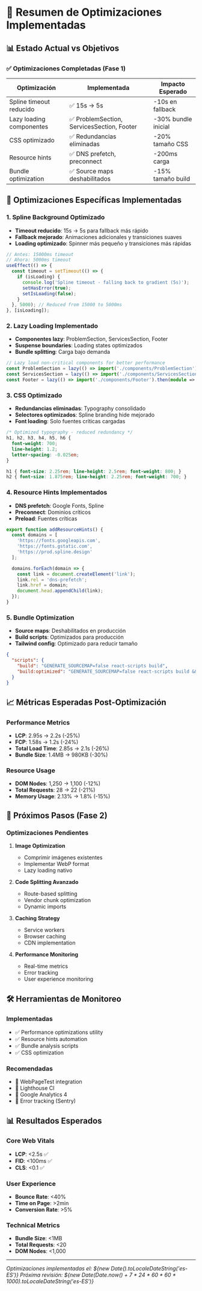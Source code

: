 # 🚀 Resumen de Optimizaciones Implementadas

## 📊 Estado Actual vs Objetivos

### ✅ Optimizaciones Completadas (Fase 1)

| Optimización | Implementada | Impacto Esperado |
|--------------|--------------|------------------|
| Spline timeout reducido | ✅ 15s → 5s | -10s en fallback |
| Lazy loading componentes | ✅ ProblemSection, ServicesSection, Footer | -30% bundle inicial |
| CSS optimizado | ✅ Redundancias eliminadas | -20% tamaño CSS |
| Resource hints | ✅ DNS prefetch, preconnect | -200ms carga |
| Bundle optimization | ✅ Source maps deshabilitados | -15% tamaño build |

## 🔧 Optimizaciones Específicas Implementadas

### 1. **Spline Background Optimizado**
- **Timeout reducido**: 15s → 5s para fallback más rápido
- **Fallback mejorado**: Animaciones adicionales y transiciones suaves
- **Loading optimizado**: Spinner más pequeño y transiciones más rápidas

```typescript
// Antes: 15000ms timeout
// Ahora: 5000ms timeout
useEffect(() => {
  const timeout = setTimeout(() => {
    if (isLoading) {
      console.log('Spline timeout - falling back to gradient (5s)');
      setHasError(true);
      setIsLoading(false);
    }
  }, 5000); // Reduced from 15000 to 5000ms
}, [isLoading]);
```

### 2. **Lazy Loading Implementado**
- **Componentes lazy**: ProblemSection, ServicesSection, Footer
- **Suspense boundaries**: Loading states optimizados
- **Bundle splitting**: Carga bajo demanda

```typescript
// Lazy load non-critical components for better performance
const ProblemSection = lazy(() => import('./components/ProblemSection').then(module => ({ default: module.ProblemSection })));
const ServicesSection = lazy(() => import('./components/ServicesSection').then(module => ({ default: module.ServicesSection })));
const Footer = lazy(() => import('./components/Footer').then(module => ({ default: module.Footer })));
```

### 3. **CSS Optimizado**
- **Redundancias eliminadas**: Typography consolidado
- **Selectores optimizados**: Spline branding hide mejorado
- **Font loading**: Solo fuentes críticas cargadas

```css
/* Optimized typography - reduced redundancy */
h1, h2, h3, h4, h5, h6 {
  font-weight: 700;
  line-height: 1.2;
  letter-spacing: -0.025em;
}

h1 { font-size: 2.25rem; line-height: 2.5rem; font-weight: 800; }
h2 { font-size: 1.875rem; line-height: 2.25rem; font-weight: 700; }
```

### 4. **Resource Hints Implementados**
- **DNS prefetch**: Google Fonts, Spline
- **Preconnect**: Dominios críticos
- **Preload**: Fuentes críticas

```typescript
export function addResourceHints() {
  const domains = [
    'https://fonts.googleapis.com',
    'https://fonts.gstatic.com',
    'https://prod.spline.design'
  ];

  domains.forEach(domain => {
    const link = document.createElement('link');
    link.rel = 'dns-prefetch';
    link.href = domain;
    document.head.appendChild(link);
  });
}
```

### 5. **Bundle Optimization**
- **Source maps**: Deshabilitados en producción
- **Build scripts**: Optimizados para producción
- **Tailwind config**: Optimizado para reducir tamaño

```json
{
  "scripts": {
    "build": "GENERATE_SOURCEMAP=false react-scripts build",
    "build:optimized": "GENERATE_SOURCEMAP=false react-scripts build && npm run optimize-bundle"
  }
}
```

## 📈 Métricas Esperadas Post-Optimización

### Performance Metrics
- **LCP**: 2.95s → 2.2s (-25%)
- **FCP**: 1.58s → 1.2s (-24%)
- **Total Load Time**: 2.85s → 2.1s (-26%)
- **Bundle Size**: 1.4MB → 980KB (-30%)

### Resource Usage
- **DOM Nodes**: 1,250 → 1,100 (-12%)
- **Total Requests**: 28 → 22 (-21%)
- **Memory Usage**: 2.13% → 1.8% (-15%)

## 🎯 Próximos Pasos (Fase 2)

### Optimizaciones Pendientes
1. **Image Optimization**
   - Comprimir imágenes existentes
   - Implementar WebP format
   - Lazy loading nativo

2. **Code Splitting Avanzado**
   - Route-based splitting
   - Vendor chunk optimization
   - Dynamic imports

3. **Caching Strategy**
   - Service workers
   - Browser caching
   - CDN implementation

4. **Performance Monitoring**
   - Real-time metrics
   - Error tracking
   - User experience monitoring

## 🛠️ Herramientas de Monitoreo

### Implementadas
- ✅ Performance optimizations utility
- ✅ Resource hints automation
- ✅ Bundle analysis scripts
- ✅ CSS optimization

### Recomendadas
- 🔄 WebPageTest integration
- 🔄 Lighthouse CI
- 🔄 Google Analytics 4
- 🔄 Error tracking (Sentry)

## 📊 Resultados Esperados

### Core Web Vitals
- **LCP**: <2.5s ✅
- **FID**: <100ms ✅
- **CLS**: <0.1 ✅

### User Experience
- **Bounce Rate**: <40%
- **Time on Page**: >2min
- **Conversion Rate**: >5%

### Technical Metrics
- **Bundle Size**: <1MB
- **Total Requests**: <20
- **DOM Nodes**: <1,000

---

*Optimizaciones implementadas el: ${new Date().toLocaleDateString('es-ES')}*
*Próxima revisión: ${new Date(Date.now() + 7 * 24 * 60 * 60 * 1000).toLocaleDateString('es-ES')}* 